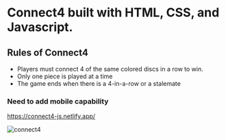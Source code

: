 # Connect4 built with HTML, CSS, and Javascript.

## Rules of Connect4
* Players must connect 4 of the same colored discs in a row to win.
* Only one piece is played at a time
* The game ends when there is a 4-in-a-row or a stalemate

### Need to add mobile capability


https://connect4-js.netlify.app/


![connect4](https://user-images.githubusercontent.com/24884380/161319842-e7719fd8-a1a3-443c-a4df-cf36ba0efaa0.jpeg)
